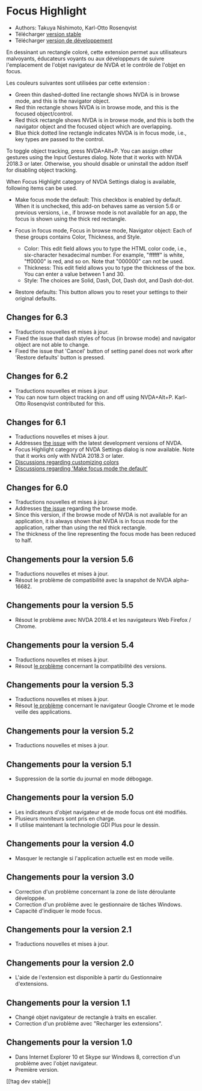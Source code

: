 # Focus Highlight #

* Authors: Takuya Nishimoto, Karl-Otto Rosenqvist
* Télécharger [version stable][2]
* Télécharger [version de développement][1]

En dessinant un rectangle coloré, cette extension permet aux utilisateurs
malvoyants, éducateurs voyants ou aux développeurs de suivre l'emplacement
de l'objet navigateur de NVDA et le contrôle de l'objet en focus.

Les couleurs suivantes sont utilisées par cette extension :

* Green thin dashed-dotted line rectangle shows NVDA is in browse mode, and
  this is the navigator object.
* Red thin rectangle shows NVDA is in browse mode, and this is the focused
  object/control.
* Red thick rectangle shows NVDA is in browse mode, and this is both the
  navigator object and the focused object which are overlapping.
* Blue thick dotted line rectangle indicates NVDA is in focus mode, i.e.,
  key types are passed to the control.

To toggle object tracking, press NVDA+Alt+P. You can assign other gestures
using the Input Gestures dialog.  Note that it works with NVDA 2018.3 or
later.  Otherwise, you should disable or uninstall the addon itself for
disabling object tracking.

When Focus Highlight category of NVDA Settings dialog is available,
following items can be used.

* Make focus mode the default: This checkbox is enabled by default. When it
  is unchecked, this add-on behaves same as version 5.6 or previous
  versions, i.e., if browse mode is not available for an app, the focus is
  shown using the thick red rectangle.
* Focus in focus mode, Focus in browse mode, Navigator object: Each of these
  groups contains Color, Thickness, and Style.

    * Color: This edit field allows you to type the HTML color code, i.e.,
      six-character hexadecimal number. For example, "ffffff" is white,
      "ff0000" is red, and so on. Note that "000000" can not be used.
    * Thickness: This edit field allows you to type the thickness of the
      box. You can enter a value between 1 and 30.
    * Style: The choices are Solid, Dash, Dot, Dash dot, and Dash dot-dot.

* Restore defaults: This button allows you to reset your settings to their
  original defaults.

## Changes for 6.3 ##

* Traductions nouvelles et mises à jour.
* Fixed the issue that dash styles of focus (in browse mode) and navigator
  object are not able to change.
* Fixed the issue that 'Cancel' button of setting panel does not work after
  'Restore defaults' button is pressed.

## Changes for 6.2 ##

* Traductions nouvelles et mises à jour.
* You can now turn object tracking on and off using NVDA+Alt+P. Karl-Otto
  Rosenqvist contributed for this.

## Changes for 6.1 ##

* Traductions nouvelles et mises à jour.
* Addresses [the issue](https://github.com/nvdajp/focusHighlight/issues/14)
  with the latest development versions of NVDA.
* Focus Highlight category of NVDA Settings dialog is now available. Note
  that it works only with NVDA 2018.3 or later.
* [Discussions regarding customizing
  colors](https://github.com/nvdajp/focusHighlight/issues/3)
* [Discussions regarding 'Make focus mode the
  default'](https://github.com/nvdajp/focusHighlight/issues/13)

## Changes for 6.0 ##

* Traductions nouvelles et mises à jour.
* Addresses [the issue](https://github.com/nvdajp/focusHighlight/issues/13)
  regarding the browse mode.
* Since this version, if the browse mode of NVDA is not available for an
  application, it is always shown that NVDA is in focus mode for the
  application, rather than using the red thick rectangle.
* The thickness of the line representing the focus mode has been reduced to
  half.

## Changements pour la version 5.6 ##

* Traductions nouvelles et mises à jour.
* Résout le problème de compatibilité avec la snapshot de NVDA alpha-16682.

## Changements pour la version 5.5 ##

* Résout le problème avec NVDA 2018.4 et les navigateurs Web Firefox /
  Chrome.

## Changements pour la version 5.4 ##

* Traductions nouvelles et mises à jour.
* Résout  [le problème](https://github.com/nvdajp/focusHighlight/issues/11)
  concernant la compatibilité des versions.

## Changements pour la version 5.3 ##

* Traductions nouvelles et mises à jour.
* Résout  [le problème](https://github.com/nvdajp/focusHighlight/issues/10)
  concernant le navigateur Google Chrome et le mode veille des applications.

## Changements pour la version 5.2 ##

* Traductions nouvelles et mises à jour.

## Changements pour la version 5.1 ##

* Suppression de la sortie du journal en mode débogage.

## Changements pour la version 5.0 ##

* Les indicateurs d'objet navigateur et de mode focus ont été modifiés.
* Plusieurs moniteurs sont pris en charge.
* Il utilise maintenant la technologie GDI Plus pour le dessin.

## Changements pour la version 4.0 ##

* Masquer le rectangle si l'application actuelle est en mode veille.

## Changements pour la version 3.0 ##

* Correction d'un problème concernant la zone de liste déroulante
  développée.
* Correction d'un problème avec le gestionnaire de tâches Windows.
* Capacité d'indiquer le mode focus.

## Changements pour la version 2.1 ##

* Traductions nouvelles et mises à jour.

## Changements pour la version 2.0 ##

* L'aide de l'extension est disponible à partir du Gestionnaire
  d'extensions.

## Changements pour la version 1.1 ##

* Changé objet navigateur de rectangle à traits en escalier.
* Correction d'un problème avec "Recharger les extensions".

## Changements pour la version 1.0 ##

* Dans Internet Explorer 10 et Skype sur Windows 8, correction d'un problème
  avec l'objet navigateur.
* Première version.

[[!tag dev stable]]

[1]: https://addons.nvda-project.org/files/get.php?file=fh-dev

[2]: https://addons.nvda-project.org/files/get.php?file=fh
